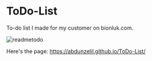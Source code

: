 # ToDo-List

To-do list I made for my customer on bionluk.com. 

![readmetodo](https://user-images.githubusercontent.com/93703261/176713527-2252f3bf-10f6-40a0-9d11-20ce9a73bace.gif)

Here's the page: https://abdunzelil.github.io/ToDo-List/
